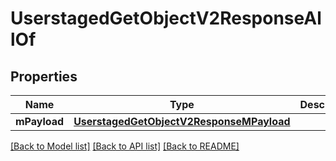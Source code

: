 # UserstagedGetObjectV2ResponseAllOf

## Properties
Name | Type | Description | Notes
------------ | ------------- | ------------- | -------------
**mPayload** | [**UserstagedGetObjectV2ResponseMPayload**](UserstagedGetObjectV2ResponseMPayload.md) |  | 

[[Back to Model list]](../README.md#documentation-for-models) [[Back to API list]](../README.md#documentation-for-api-endpoints) [[Back to README]](../README.md)


